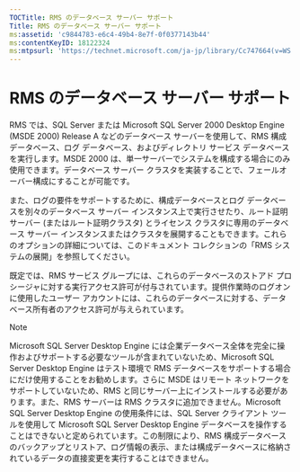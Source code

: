 ```yaml
---
TOCTitle: RMS のデータベース サーバー サポート
Title: RMS のデータベース サーバー サポート
ms:assetid: 'c9844783-e6c4-49b4-8e7f-0f0377143b44'
ms:contentKeyID: 18122324
ms:mtpsurl: 'https://technet.microsoft.com/ja-jp/library/Cc747664(v=WS.10)'
---
```


RMS のデータベース サーバー サポート
====================================

RMS では、SQL Server または Microsoft SQL Server 2000 Desktop Engine (MSDE 2000) Release A などのデータベース サーバーを使用して、RMS 構成データベース、ログ データベース、およびディレクトリ サービス データベースを実行します。MSDE 2000 は、単一サーバーでシステムを構成する場合にのみ使用できます。データベース サーバー クラスタを実装することで、フェールオーバー構成にすることが可能です。

また、ログの要件をサポートするために、構成データベースとログ データベースを別々のデータベース サーバー インスタンス上で実行させたり、ルート証明サーバー (またはルート証明クラスタ) とライセンス クラスタに専用のデータベース サーバー インスタンスまたはクラスタを展開することもできます。これらのオプションの詳細については、このドキュメント コレクションの「RMS システムの展開」を参照してください。

既定では、RMS サービス グループには、これらのデータベースのストアド プロシージャに対する実行アクセス許可が付与されています。提供作業時のログオンに使用したユーザー アカウントには、これらのデータベースに対する、データベース所有者のアクセス許可が与えられています。

> [!NOTE]
> Microsoft SQL Server Desktop Engine には企業データベース全体を完全に操作およびサポートする必要なツールが含まれていないため、Microsoft SQL Server Desktop Engine はテスト環境で RMS データベースをサポートする場合にだけ使用することをお勧めします。さらに MSDE はリモート ネットワークをサポートしていないため、RMS と同じサーバー上にインストールする必要があります。また、RMS サーバーは RMS クラスタに追加できません。Microsoft SQL Server Desktop Engine の使用条件には、SQL Server クライアント ツールを使用して Microsoft SQL Server Desktop Engine データベースを操作することはできないと定められています。この制限により、RMS 構成データベースのバックアップとリストア、ログ情報の表示、または構成データベースに格納されているデータの直接変更を実行することはできません。 
